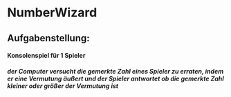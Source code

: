 # NumberWizard

## Aufgabenstellung:

#### Konsolenspiel für 1 Spieler
##### der Computer versucht die gemerkte Zahl eines Spieler zu erraten, indem er eine Vermutung äußert und der Spieler antwortet ob die gemerkte Zahl kleiner oder größer der Vermutung ist